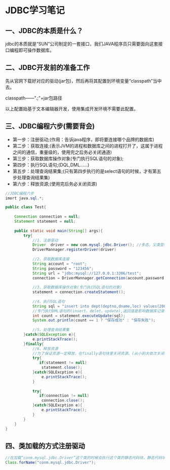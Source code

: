 # JDBC学习笔记

## 一、JDBC的本质是什么？

jdbc的本质就是“SUN”公司制定的一套接口，我们JAVA程序员只需要面向这套接口编程即可操作数据库。

## 二、JDBC开发前的准备工作

先从官网下载好对应的驱动(jar包)，然后再将其配置到环境变量“classpath”当中去。

classpath——".;"+jar包路径

以上配置始基于文本编辑器开发，使用集成开发环境不需要此配置。

## 三、JDBC编程六步(需要背会)

- 第一步：注册驱动;(作用：告诉java程序，即将要连接哪个品牌的数据库)
- 第二步：获取连接;(表示JVM的进程和数据库之间的进程打开了，这属于进程之间的通信，重量级的，使用完之后务必关闭通道)
- 第三步：获取数据库操作对象(专门执行SQL语句的对象);
- 第四步：执行SQL语句;(DQL,DML……)
- 第五步：处理查询结果集;(只有第四步执行的是select语句的时候，才有第五步处理查询结果集)
- 第六步：释放资源;(使用完后务必关闭资源)

```java
//JDBC编程六步
imort java.sql.*;

public class Test{
    
    Connection connection = null;
    Statement statement = null;
    
    public static void main(String[] args){
        try{
            //1、注册驱动
            Driver	driver = new com.mysql.jdbc.Driver(); //多态，父类型引用指向子类对象。
            DriverMannager.registerDriver(driver)
                
            //2、获取数据库连接
            String account = "root";
            String password = "123456";
            String url = "jdbc:mysql://127.0.0.1:3306/test";
            connection = DriverMannager.getConnection(account,password,url);
            
            //3、获取数据库操作对象(专门执行SQL语句的对象)
            statement = connection.createStatement();
            
            //4、执行SQL语句
            String sql = "insert into dept(deptno,dname,loc) values(200,'后勤部','上海')";
            //专门执行DML语句的(insert、delet、update),返回值是影响数据库记录的条数。
            int count = statement.executeUpdate(sql);
            System.out.println(count == 1 ? "保存成功" : "保存失败");
            
            //5、处理查询结果集
        }catch(SQLException e){
            e.printStackTrace();
        }finally{
            //6、释放资源
            //为了保证资源一定释放，在finally语句块里关闭资源。(从小到大依次关闭)
            try{
               if(statement != null) 
				statement.close();
            }catch(SQLExcption e){
                e.printStackTrace();
            }
            
            try{
               if(connection != null) 
				connection.close();
            }catch(SQLExcption e){
                e.printStackTrace();
            }
        }
    } 
}
```



## 四、类加载的方式注册驱动

```java
//在加载“conm.mysql.jdbc.Driver”这个类的时候会执行这个类的静态代码块，静态代码块当中有注册驱动的语句。
Class.forName("conm.mysql.jdbc.Driver");
```





